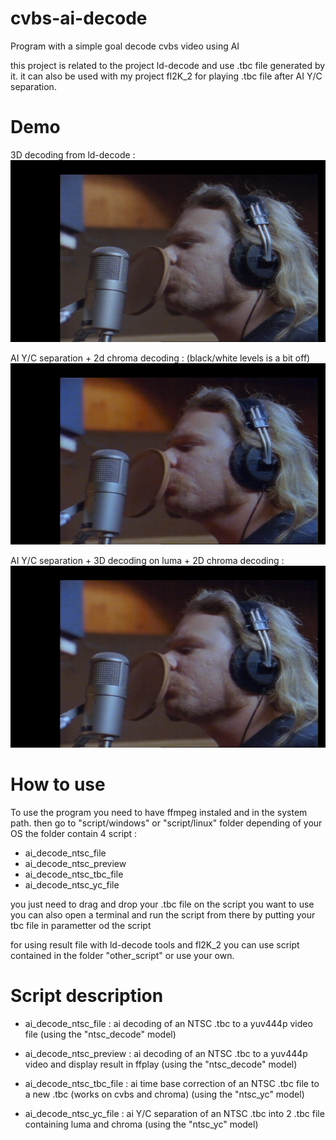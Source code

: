 # cvbs-ai-decode

Program with a simple goal decode cvbs video using AI

this project is related to the project ld-decode and use .tbc file generated by it.
it can also be used with my project fl2K_2 for playing .tbc file after AI Y/C separation.

# Demo
3D decoding from ld-decode : 
<img src="demo/demo_frame/Metalica/YC/color/3D_color_2525.png" width="" height="">

AI Y/C separation + 2d chroma decoding : (black/white levels is a bit off)
<img src="demo/demo_frame/Metalica/YC/color/aiyc_color_2525.png" width="" height="">

AI Y/C separation + 3D decoding on luma + 2D chroma decoding : 
<img src="demo/demo_frame/Metalica/YC/color/aiyc_3Dluma_color_2525.png" width="" height="">

# How to use

To use the program you need to have ffmpeg instaled and in the system path.
then go to "script/windows" or "script/linux" folder depending of your OS
the folder contain 4 script :
  - ai_decode_ntsc_file
  - ai_decode_ntsc_preview
  - ai_decode_ntsc_tbc_file
  - ai_decode_ntsc_yc_file

you just need to drag and drop your .tbc file on the script you want to use
you can also open a terminal and run the script from there by putting your tbc file in parametter od the script

for using result file with ld-decode tools and fl2K_2 you can use script contained in the folder "other_script" or use your own.

# Script description

- ai_decode_ntsc_file :
  ai decoding of an NTSC .tbc to a yuv444p video file
  (using the "ntsc_decode" model)
  
- ai_decode_ntsc_preview :
  ai decoding of an NTSC .tbc to a yuv444p video and display result in ffplay
  (using the "ntsc_decode" model)

- ai_decode_ntsc_tbc_file :
  ai time base correction of an NTSC .tbc file to a new .tbc (works on cvbs and chroma)
  (using the "ntsc_yc" model)

- ai_decode_ntsc_yc_file :
  ai Y/C separation of an NTSC .tbc into 2 .tbc file containing luma and chroma
  (using the "ntsc_yc" model)
